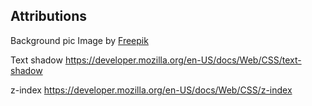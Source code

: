 

## Attributions
Background pic
Image by <a href="https://www.freepik.com/free-vector/gradient-geometric-wallpaper_12066148.htm#page=2&query=abstract%20backrounds&position=43&from_view=search&track=ais">Freepik</a>


Text shadow
https://developer.mozilla.org/en-US/docs/Web/CSS/text-shadow

z-index
https://developer.mozilla.org/en-US/docs/Web/CSS/z-index